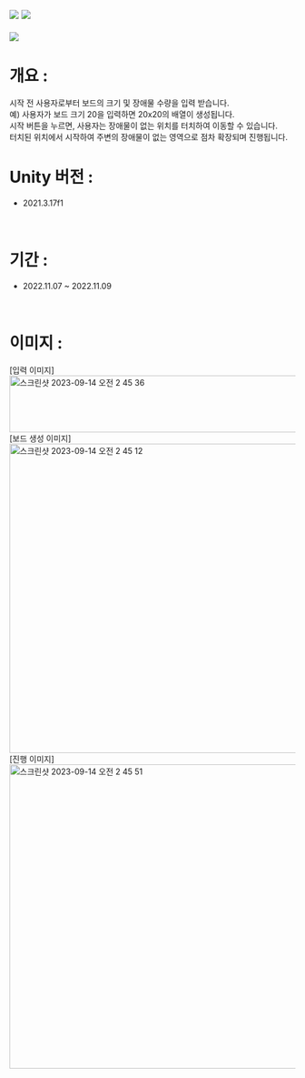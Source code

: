 ## <img src="https://img.shields.io/badge/unity-FFFFFF?style=for-the-badge&logo=unity&logoColor=black"> <img src="https://img.shields.io/badge/csharp-239120?style=for-the-badge&logo=CSharp&logoColor=white">

<img src="https://capsule-render.vercel.app/api?type=waving&color=auto&height=200&section=header&text=Unity_MyFloodFill&fontSize=40" />

# 개요 :
시작 전 사용자로부터 보드의 크기 및 장애물 수량을 입력 받습니다. <br>
예) 사용자가 보드 크기 20을 입력하면 20x20의 배열이 생성됩니다. <br>
시작 버튼을 누르면, 사용자는 장애물이 없는 위치를 터치하여 이동할 수 있습니다. <br>
터치된 위치에서 시작하여 주변의 장애물이 없는 영역으로 점차 확장되며 진행됩니다.
<br>
# Unity 버전 :
- 2021.3.17f1
<br>

# 기간 : 
- 2022.11.07 ~ 2022.11.09
<br>

# 이미지 : 
[입력 이미지]<br>
<img width="956" alt="스크린샷 2023-09-14 오전 2 45 36" src="https://github.com/Wally0822/Unity_MongoAtlasDB/assets/111326483/705573e1-e5d2-4dc8-a3cf-78753ec47c03" width="50" height="100">
<br>
[보드 생성 이미지]<br>
<img width="544" alt="스크린샷 2023-09-14 오전 2 45 12" src="https://github.com/Wally0822/Unity_MongoAtlasDB/assets/111326483/dd07f4af-665e-448d-800b-a50070291b25">
<br>
[진행 이미지]<br>
<img width="535" alt="스크린샷 2023-09-14 오전 2 45 51" src="https://github.com/Wally0822/Unity_MongoAtlasDB/assets/111326483/a01a01b9-c083-4f64-9675-4c31619ca10d">
<br>
